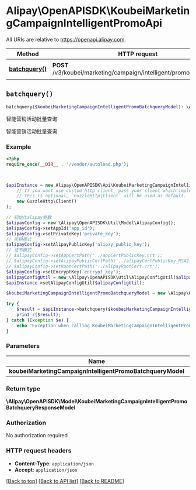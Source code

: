 # Alipay\OpenAPISDK\KoubeiMarketingCampaignIntelligentPromoApi

All URIs are relative to https://openapi.alipay.com.

Method | HTTP request | Description
------------- | ------------- | -------------
[**batchquery()**](KoubeiMarketingCampaignIntelligentPromoApi.md#batchquery) | **POST** /v3/koubei/marketing/campaign/intelligent/promo/batchquery | 智能营销活动批量查询


## `batchquery()`

```php
batchquery($koubeiMarketingCampaignIntelligentPromoBatchqueryModel): \Alipay\OpenAPISDK\Model\KoubeiMarketingCampaignIntelligentPromoBatchqueryResponseModel
```

智能营销活动批量查询

智能营销活动批量查询

### Example

```php
<?php
require_once(__DIR__ . '/vendor/autoload.php');



$apiInstance = new Alipay\OpenAPISDK\Api\KoubeiMarketingCampaignIntelligentPromoApi(
    // If you want use custom http client, pass your client which implements `GuzzleHttp\ClientInterface`.
    // This is optional, `GuzzleHttp\Client` will be used as default.
    new GuzzleHttp\Client()
);

// 初始化alipay参数
$alipayConfig = new \Alipay\OpenAPISDK\Util\Model\AlipayConfig();
$alipayConfig->setAppId('app_id');
$alipayConfig->setPrivateKey('private_key');
// 密钥模式
$alipayConfig->setAlipayPublicKey('alipay_public_key');
// 证书模式
// $alipayConfig->setAppCertPath('../appCertPublicKey.crt');
// $alipayConfig->setAlipayPublicCertPath('../alipayCertPublicKey_RSA2.crt');
// $alipayConfig->setRootCertPath('../alipayRootCert.crt');
$alipayConfig->setEncryptKey('encrypt_key');
$alipayConfigUtil = new \Alipay\OpenAPISDK\Util\AlipayConfigUtil($alipayConfig);
$apiInstance->setAlipayConfigUtil($alipayConfigUtil);

$koubeiMarketingCampaignIntelligentPromoBatchqueryModel = new \Alipay\OpenAPISDK\Model\KoubeiMarketingCampaignIntelligentPromoBatchqueryModel(); // \Alipay\OpenAPISDK\Model\KoubeiMarketingCampaignIntelligentPromoBatchqueryModel

try {
    $result = $apiInstance->batchquery($koubeiMarketingCampaignIntelligentPromoBatchqueryModel);
    print_r($result);
} catch (Exception $e) {
    echo 'Exception when calling KoubeiMarketingCampaignIntelligentPromoApi->batchquery: ', $e->getMessage(), PHP_EOL;
}
```

### Parameters

Name | Type | Description  | Notes
------------- | ------------- | ------------- | -------------
 **koubeiMarketingCampaignIntelligentPromoBatchqueryModel** | **\Alipay\OpenAPISDK\Model\KoubeiMarketingCampaignIntelligentPromoBatchqueryModel**|  | [optional]

### Return type

**\Alipay\OpenAPISDK\Model\KoubeiMarketingCampaignIntelligentPromoBatchqueryResponseModel**

### Authorization

No authorization required

### HTTP request headers

- **Content-Type**: `application/json`
- **Accept**: `application/json`

[[Back to top]](#) [[Back to API list]](../../README.md#api-endpoints)
[[Back to README]](../../README.md)
